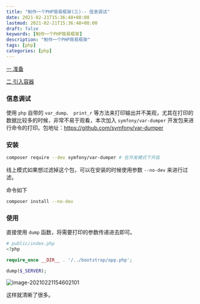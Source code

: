 ```yaml
---
title: "制作一个PHP简易框架(三)-- 信息调试"
date: 2021-02-21T15:36:48+08:00
lastmod: 2021-02-21T15:36:48+08:00
draft: false
keywords: [制作一个PHP简易框架]
description: "制作一个PHP简易框架"
tags: [php]
categories: [php]
---
```


[一 准备](https://www.caoayu.xyz/post/php-frame01)

[二 引入容器](https://www.caoayu.xyz/post/php-frame02)

### 信息调试

使用 `php` 自带的 `var_dump、 print_r` 等方法来打印输出并不美观，尤其在打印的数据比较多的时候，非常不易于观看，本次加入 `symfony/var-dumper` 开发包来进行命令的打印。包地址：https://github.com/symfony/var-dumper

### 安装

```bash
composer require --dev symfony/var-dumper # 在开发模式下开启
```

线上模式如果想过滤掉这个包，可以在安装的时候使用参数 `--no-dev` 来进行过滤。

命令如下

```bash
composer install --no-dev
```

### 使用

直接使用 `dump` 函数，将需要打印的参数传递进去即可。

```php
# public/index.php
<?php

require_once __DIR__ . '/../bootstrap/app.php';

dump($_SERVER);
```

![image-20210221154602101](https://cdn.jsdelivr.net/gh/ayuayue/cdn/img/image-20210221154602101.png)

这样就清晰了很多。